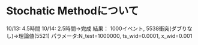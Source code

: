 # Stochatic Methodについて

10/13: 4.5時間
10/14: 2.5時間→完成
結果：
    1000イベント, 5538衝突(ダブりなし)→理論値(5521)
    パラメータ:N_test=1000000, ts_wid=0.0001, x_wid=0.001
